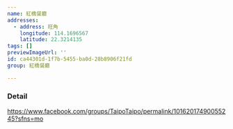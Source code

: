 ```yaml
---
name: 紅橋餐廳
addresses:
  - address: 旺角
    longitude: 114.1696567
    latitude: 22.3214135
tags: []
previewImageUrl: ''
id: ca44301d-1f7b-5455-ba0d-28b8906f21fd
group: 紅橋餐廳

---
```

### Detail
https://www.facebook.com/groups/TaipoTaipo/permalink/10162017490055245?sfns=mo
